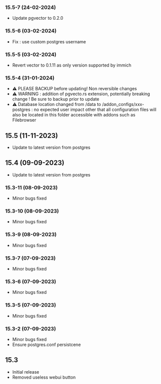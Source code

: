 ### 15.5-7 (24-02-2024)
- Update pgvector to 0.2.0

### 15.5-6 (03-02-2024)
- Fix : use custom postgres username

### 15.5-5 (03-02-2024)
- Revert vector to 0.1.11 as only version supported by immich

### 15.5-4 (31-01-2024)
- &#9888; PLEASE BACKUP before updating! Non reversible changes
- &#9888; WARNING : addition of pgvecto.rs extension, potentially breaking change ! Be sure to backup prior to update
- &#9888; Database location changed from /data to /addon_configs/xxx-postgres : no expected user impact other that all configuration files will also be located in this folder accessible with addons such as Filebrowser

## 15.5 (11-11-2023)
- Update to latest version from postgres

## 15.4 (09-09-2023)
- Update to latest version from postgres

### 15.3-11 (08-09-2023)
- Minor bugs fixed

### 15.3-10 (08-09-2023)
- Minor bugs fixed
### 15.3-9 (08-09-2023)
- Minor bugs fixed
### 15.3-7 (07-09-2023)
- Minor bugs fixed
### 15.3-6 (07-09-2023)
- Minor bugs fixed
### 15.3-5 (07-09-2023)
- Minor bugs fixed
### 15.3-2 (07-09-2023)
- Minor bugs fixed
- Ensure postgres.conf persistcene

## 15.3
- Initial release
- Removed useless webui button
